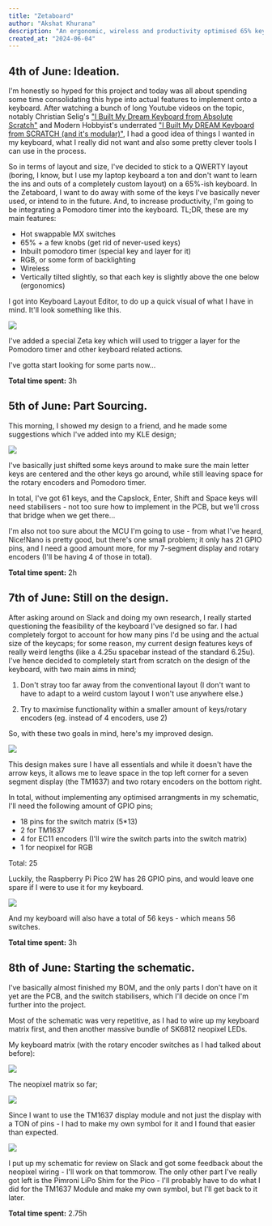 ```yaml
---
title: "Zetaboard"
author: "Akshat Khurana"
description: "An ergonomic, wireless and productivity optimised 65% keyboard!"
created_at: "2024-06-04"
---
```


## 4th of June: Ideation.
I'm honestly so hyped for this project and today was all about spending some time consolidating this hype into actual features to implement onto a keyboard. After watching a bunch of long Youtube videos on the topic, notably Christian Selig's ["I Built My Dream Keyboard from Absolute Scratch"](https://www.youtube.com/watch?v=7UXsD7nSfDY&t=1179s) and Modern Hobbyist's underrated ["I Built My DREAM Keyboard from SCRATCH (and it's modular)"](https://www.youtube.com/watch?v=KwFWBdfZKnI), I had a good idea of things I wanted in my keyboard, what I really did not want and also some pretty clever tools I can use in the process.

So in terms of layout and size, I've decided to stick to a QWERTY layout (boring, I know, but I use my laptop keyboard a ton and don't want to learn the ins and outs of a completely custom layout) on a 65%-ish keyboard. In the Zetaboard, I want to do away with some of the keys I've basically never used, or intend to in the future. And, to increase productivity, I'm going to be integrating a Pomodoro timer into the keyboard. TL;DR, these are my main features:

- Hot swappable MX switches
- 65% + a few knobs (get rid of never-used keys)
- Inbuilt pomodoro timer (special key and layer for it)
- RGB, or some form of backlighting
- Wireless
- Vertically tilted slightly, so that each key is slightly above the one below (ergonomics)

I got into Keyboard Layout Editor, to do up a quick visual of what I have in mind. It'll look something like this.

![](images/annotated_layout.jpg)

I've added a special Zeta key which will used to trigger a layer for the Pomodoro timer and other keyboard related actions.

I've gotta start looking for some parts now...

**Total time spent:** 3h

## 5th of June: Part Sourcing.
This morning, I showed my design to a friend, and he made some suggestions which I've added into my KLE design;

![](images/updated_layout.jpg)

I've basically just shifted some keys around to make sure the main letter keys are centered and the other keys go around, while still leaving space for the rotary encoders and Pomodoro timer.

In total, I've got 61 keys, and the Capslock, Enter, Shift and Space keys will need stabilisers - not too sure how to implement in the PCB, but we'll cross that bridge when we get there...

I'm also not too sure about the MCU I'm going to use - from what I've heard, Nice!Nano is pretty good, but there's one small problem; it only has 21 GPIO pins, and I need a good amount more, for my 7-segment display and rotary encoders (I'll be having 4 of those in total).

**Total time spent:** 2h

## 7th of June: Still on the design.
After asking around on Slack and doing my own research, I really started questioning the feasibility of the keyboard I've designed so far. I had completely forgot to account for how many pins I'd be using and the actual size of the keycaps; for some reason, my current design features keys of really weird lengths (like a 4.25u spacebar instead of the standard 6.25u). I've hence decided to completely start from scratch on the design of the keyboard, with two main aims in mind;

1. Don't stray too far away from the conventional layout (I don't want to have to adapt to a weird custom layout I won't use anywhere else.)

2. Try to maximise functionality within a smaller amount of keys/rotary encoders (eg. instead of 4 encoders, use 2)

So, with these two goals in mind, here's my improved design.

![](images/improved_layout.jpg)

This design makes sure I have all essentials and while it doesn't have the arrow keys, it allows me to leave space in the top left corner for a seven segment display (the TM1637) and two rotary encoders on the bottom right.

In total, without implementing any optimised arrangments in my schematic, I'll need the following amount of GPIO pins;

- 18 pins for the switch matrix (5*13)
- 2 for TM1637
- 4 for EC11 encoders (I'll wire the switch parts into the switch matrix)
- 1 for neopixel for RGB

Total: 25

Luckily, the Raspberry Pi Pico 2W has 26 GPIO pins, and would leave one spare if I were to use it for my keyboard.

![](images/pico_2W_pinout.svg)

And my keyboard will also have a total of 56 keys - which means 56 switches.

**Total time spent:** 3h

## 8th of June: Starting the schematic.
I've basically almost finished my BOM, and the only parts I don't have on it yet are the PCB, and the switch stabilisers, which I'll decide on once I'm further into the project.

Most of the schematic was very repetitive, as I had to wire up my keyboard matrix first, and then another massive bundle of SK6812 neopixel LEDs.

My keyboard matrix (with the rotary encoder switches as I had talked about before):

![](images/keyboard_matrix_08_Jun.png)

The neopixel matrix so far;

![](images/neopixels_08_Jun.png)

Since I want to use the TM1637 display module and not just the display with a TON of pins - I had to make my own symbol for it and I found that easier than expected.

![](images/TM1637_custom.png)

I put up my schematic for review on Slack and got some feedback about the neopixel wiring - I'll work on that tommorow. The only other part I've really got left is the Pimroni LiPo Shim for the Pico - I'll probably have to do what I did for the TM1637 Module and make my own symbol, but I'll get back to it later. 

**Total time spent:** 2.75h